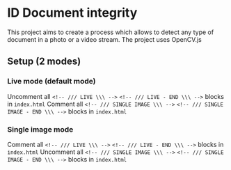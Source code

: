 # ID Document integrity
This project aims to create a process which allows to detect any type of document in a photo or a video stream.
The project uses OpenCV.js

## Setup (2 modes)

### Live mode (default mode)
Uncomment all `<!-- /// LIVE \\\ -->` `<!-- /// LIVE - END \\\ -->` blocks in `index.html`
Comment all `<!-- /// SINGLE IMAGE \\\ -->` `<!-- /// SINGLE IMAGE - END \\\ -->` blocks in `index.html`

### Single image mode
Comment all `<!-- /// LIVE \\\ -->` `<!-- /// LIVE - END \\\ -->` blocks in `index.html`
Uncomment all `<!-- /// SINGLE IMAGE \\\ -->` `<!-- /// SINGLE IMAGE - END \\\ -->` blocks in `index.html`